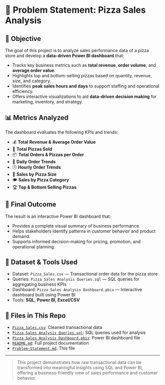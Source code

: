 # 🍕 Problem Statement: Pizza Sales Analysis

## 🎯 Objective

The goal of this project is to analyze sales performance data of a pizza store and develop a **data-driven Power BI dashboard** that:

- Tracks key business metrics such as **total revenue**, **order volume**, and **average order value**.
- Highlights top and bottom-selling pizzas based on quantity, revenue, size, and category.
- Identifies **peak sales hours and days** to support staffing and operational efficiency.
- Offers interactive visualizations to aid **data-driven decision making** for marketing, inventory, and strategy.

## 📊 Metrics Analyzed

The dashboard evaluates the following KPIs and trends:

- 💰 **Total Revenue & Average Order Value**
- 🍕 **Total Pizzas Sold**
- 📦 **Total Orders & Pizzas per Order**
- 📅 **Daily Order Trends**
- 🕒 **Hourly Order Trends**
- 📐 **Sales by Pizza Size**
- 🍽️ **Sales by Pizza Category**
- 🏆 **Top & Bottom Selling Pizzas**

## 🏁 Final Outcome

The result is an interactive Power BI dashboard that:

- Provides a complete visual summary of business performance.
- Helps stakeholders identify patterns in customer behavior and product demand.
- Supports informed decision-making for pricing, promotion, and operational planning.

## 📂 Dataset & Tools Used

- Dataset: `Pizza_Sales.csv` — Transactional order data for the pizza store
- Queries: `Pizza Sales Analysis Queries.sql` — SQL queries for aggregating business KPIs
- Dashboard: `Pizza Sales Analysis Dashboard.pbix` — Interactive dashboard built using Power BI
- Tools: **SQL**, **Power BI**, **Excel/CSV**

## 🔗 Files in This Repo

- [`Pizza_Sales.csv`](./Pizza_Sales.csv): Cleaned transactional data
- [`Pizza Sales Analysis Queries.sql`](./Pizza%20Sales%20Analysis%20Queries.sql): SQL queries used for analysis
- [`Pizza Sales Analysis Dashboard.pbix`](./Pizza%20Sales%20Analysis%20Dashboard.pbix): Power BI dashboard file
- [`README.md`](./README.md): Full project documentation
- [`Problem-Statement.md`](./Problem-Statement.md): This file

---

> This project demonstrates how raw transactional data can be transformed into meaningful insights using SQL and Power BI, offering a business-friendly view of sales performance and customer behavior.
